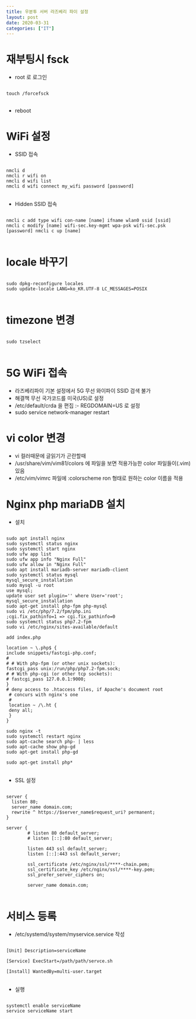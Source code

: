 ```yaml
---
title: 우분투 서버 라즈베리 파이 설정
layout: post
date: 2020-03-31
categories: ["IT"]
---
```

# 재부팅시 fsck
* root 로 로그인
<pre>
<code>
touch /forcefsck
</code>
</pre>
* reboot

# WiFi 설정
* SSID 접속
<pre>
<code>
nmcli d
nmcli r wifi on
nmcli d wifi list
nmcli d wifi connect my_wifi password [password]
</code>
</pre>

* Hidden SSID 접속
<pre>
<code>
nmcli c add type wifi con-name [name] ifname wlan0 ssid [ssid]
nmcli c modify [name] wifi-sec.key-mgmt wpa-psk wifi-sec.psk [password] nmcli c up [name]
</code>
</pre>


# locale 바꾸기 
<pre>
<code>
sudo dpkg-reconfigure locales   
sudo update-locale LANG=ko_KR.UTF-8 LC_MESSAGES=POSIX
</code>
</pre>

# timezone 변경
<pre>
<code>
sudo tzselect
</code>
</pre>

# 5G WiFi 접속 
* 라즈베리파이 기본 설정에서 5G 무선 와이파이 SSID 검색 불가
* 해결책 무선 국가코드를 미국(US)로 설정
* /etc/default/crda 을 편집
:- REGDOMAIN=US 로 설정
* sudo service network-manager restart

# vi color 변경
* vi 컬러때문에 글읽기가 곤란할때
* /usr/share/vim/vim81/colors 에 파일을 보면 적용가능한 color 파일들이(.vim) 있음
* /etc/vim/vimrc 파일에 :colorscheme ron 형태로 원하는 color 이름을 적용

# Nginx php mariaDB 설치 
* 설치
<pre>
<code>
sudo apt install nginx
sudo systemctl status nginx
sudo systemctl start nginx
sudo ufw app list
sudo ufw app info "Nginx Full"
sudo ufw allow in "Nginx Full"
sudo apt install mariadb-server mariadb-client
sudo systemctl status mysql
mysql_secure_installation
sudo mysql -u root
use mysql;
update user set plugin='' where User='root';
mysql_secure_installation
sudo apt-get install php-fpm php-mysql
sudo vi /etc/php/7.2/fpm/php.ini
;cgi.fix_pathinfo=1 => cgi.fix_pathinfo=0
sudo systemctl status php7.2-fpm
sudo vi /etc/nginx/sites-available/default

add index.php

location ~ \.php$ {
include snippets/fastcgi-php.conf;
#
# # With php-fpm (or other unix sockets):
fastcgi_pass unix:/run/php/php7.2-fpm.sock;
# # With php-cgi (or other tcp sockets):
# fastcgi_pass 127.0.0.1:9000;
}
# deny access to .htaccess files, if Apache's document root
 # concurs with nginx's one
 #
 location ~ /\.ht {
 deny all;
 }
}

sudo nginx -t
sudo systemctl restart nginx
sudo apt-cache search php- | less
sudo apt-cache show php-gd
sudo apt-get install php-gd

sudo apt-get install php*
</code>
</pre>

* SSL 설정
<pre>
<code>
server {
  listen 80;
  server_name domain.com;
  rewrite ^ https://$server_name$request_uri? permanent;
}

server {
        # listen 80 default_server;
        # listen [::]:80 default_server;

        listen 443 ssl default_server;
        listen [::]:443 ssl default_server;

        ssl_certificate /etc/nginx/ssl/****-chain.pem;
        ssl_certificate_key /etc/nginx/ssl/****-key.pem;
        ssl_prefer_server_ciphers on;

        server_name domain.com;
</code>
</pre>

# 서비스 등록 
* /etc/systemd/system/myservice.service 작성
<pre>
<code>
[Unit] Description=serviceName 

[Service] ExecStart=/path/path/servce.sh 

[Install] WantedBy=multi-user.target
</code>
</pre>

* 실행
<pre>
<code>
systemctl enable serviceName 
service serviceName start
</code>
</pre>
